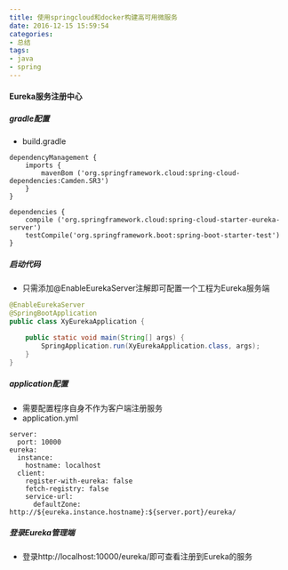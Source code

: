 ```yaml
---
title: 使用springcloud和docker构建高可用微服务
date: 2016-12-15 15:59:54
categories: 
- 总结
tags:
- java
- spring
---
```


#### Eureka服务注册中心

##### gradle配置
- build.gradle
``` 
dependencyManagement {
	imports {
		mavenBom ('org.springframework.cloud:spring-cloud-dependencies:Camden.SR3')
	}
}

dependencies {
	compile ('org.springframework.cloud:spring-cloud-starter-eureka-server')
	testCompile('org.springframework.boot:spring-boot-starter-test')
}
```

##### 启动代码
- 只需添加@EnableEurekaServer注解即可配置一个工程为Eureka服务端
```java
@EnableEurekaServer
@SpringBootApplication
public class XyEurekaApplication {

	public static void main(String[] args) {
		SpringApplication.run(XyEurekaApplication.class, args);
	}
}
```

##### application配置
- 需要配置程序自身不作为客户端注册服务
- application.yml
```
server:
  port: 10000
eureka:
  instance:
    hostname: localhost
  client:
    register-with-eureka: false
    fetch-registry: false
    service-url:
      defaultZone: http://${eureka.instance.hostname}:${server.port}/eureka/
```
##### 登录Eureka管理端
- 登录http://localhost:10000/eureka/即可查看注册到Eureka的服务


